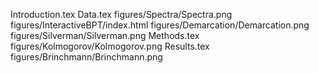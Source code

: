 Introduction.tex
Data.tex
figures/Spectra/Spectra.png
figures/InteractiveBPT/index.html
figures/Demarcation/Demarcation.png
figures/Silverman/Silverman.png
Methods.tex
figures/Kolmogorov/Kolmogorov.png
Results.tex
figures/Brinchmann/Brinchmann.png
